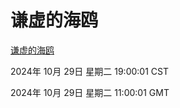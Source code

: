 # 谦虚的海鸥
[谦虚的海鸥](http://219.139.197.74:56308/qxdho/course/base/hotlink/index.php)

2024年 10月 29日 星期二 19:00:01 CST

2024年 10月 29日 星期二 11:00:01 GMT
